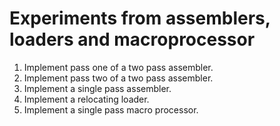 # Experiments from assemblers, loaders and macroprocessor<br>

1. Implement pass one of a two pass assembler.<br>
2. Implement pass two of a two pass assembler.<br>
3. Implement a single pass assembler.<br>
4. Implement a relocating loader.<br>
5. Implement a single pass macro processor.<br>
